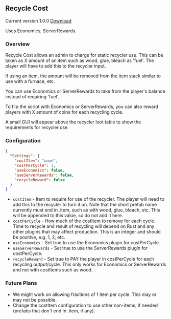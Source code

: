 ## Recycle Cost

Current version 1.0.0 [Download](https://remod.org/RecycleCost.cs)

Uses Economics, ServerRewards.

### Overview

Recycle Cost allows an admin to charge for static recycler use.  This can be taken as X amount of an item such as wood, glue, bleach as 'fuel'.  The player will have to add this to the recycler input.

If using an item, the amount will be removed from the item stack similar to use with a furnace, etc.

You can use Economics or ServerRewards to take from the player's balance instead of requiring 'fuel'.

To flip the script with Economics or ServerRewards, you can also reward players with X amount of coins for each recycling cycle.

A small GUI will appear above the recycler loot table to show the requirements for recycler use.

### Configuration

```json
{
  "Settings": {
    "costItem": "wood",
    "costPerCycle": 1,
    "useEconomics": false,
    "useServerRewards": false,
    "recycleReward": false
  }
}
```

- `costItem` - Item to require for use of the recycler.  The player will need to add this to the recycler to turn it on.  Note that the short prefab name currently must end in .item, such as with wood, glue, bleach, etc.  This will be appended to this value, so do not add it here.
- `costPerCycle` - How much of the costItem to remove for each cycle.  Time to recycle and result of recycling will depend on Rust and any other plugins that may affect production.  This is an integer and should be positive, e.g. 1, 2, etc.
- `useEconomics` - Set true to use the Economics plugin for costPerCycle.
- `useServerRewards` - Set true to use the ServerRewards plugin for costPerCycle.
- `recycleReward` - Set true to PAY the player in costPerCycle for each recycling output/cycle.  This only works for Economics or ServerRewards and not with costItems such as wood.

### Future Plans

- We might work on allowing fractions of 1 item per cycle.  This may or may not be possible.
- Change the costItem configuration to use other non-items, if needed (prefabs that don't end in .item, if any).
